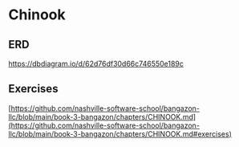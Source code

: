 # Chinook
## ERD
https://dbdiagram.io/d/62d76df30d66c746550e189c

## Exercises
[https://github.com/nashville-software-school/bangazon-llc/blob/main/book-3-bangazon/chapters/CHINOOK.md](https://github.com/nashville-software-school/bangazon-llc/blob/main/book-3-bangazon/chapters/CHINOOK.md#exercises)
